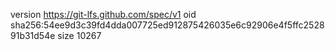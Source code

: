 version https://git-lfs.github.com/spec/v1
oid sha256:54ee9d3c39fd4dda007725ed912875426035e6c92906e4f5ffc252891b31d54e
size 10267
